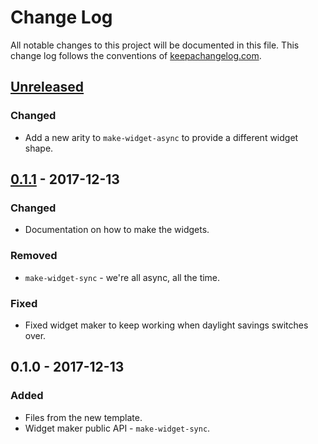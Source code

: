 # Change Log
All notable changes to this project will be documented in this file. This change log follows the conventions of [keepachangelog.com](http://keepachangelog.com/).

## [Unreleased]
### Changed
- Add a new arity to `make-widget-async` to provide a different widget shape.

## [0.1.1] - 2017-12-13
### Changed
- Documentation on how to make the widgets.

### Removed
- `make-widget-sync` - we're all async, all the time.

### Fixed
- Fixed widget maker to keep working when daylight savings switches over.

## 0.1.0 - 2017-12-13
### Added
- Files from the new template.
- Widget maker public API - `make-widget-sync`.

[Unreleased]: https://github.com/your-name/adventofcode2017/compare/0.1.1...HEAD
[0.1.1]: https://github.com/your-name/adventofcode2017/compare/0.1.0...0.1.1
